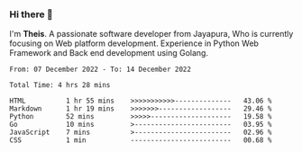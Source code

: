 ### Hi there 👋

I'm <b>Theis</b>. A passionate software developer from Jayapura, Who is currently focusing on Web platform development. Experience in Python Web Framework and Back end development using Golang.

 
 <!--START_SECTION:waka-->

```text
From: 07 December 2022 - To: 14 December 2022

Total Time: 4 hrs 28 mins

HTML          1 hr 55 mins    >>>>>>>>>>>--------------   43.06 %
Markdown      1 hr 19 mins    >>>>>>>------------------   29.46 %
Python        52 mins         >>>>>--------------------   19.58 %
Go            10 mins         >------------------------   03.95 %
JavaScript    7 mins          >------------------------   02.96 %
CSS           1 min           -------------------------   00.68 %
```

<!--END_SECTION:waka-->
